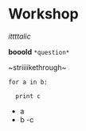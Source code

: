 # Workshop

*ittttalic*

**booold**
`*question*`

~striiiikethrough~

```
for a in b:

  print c

```

- a
- b
-c
